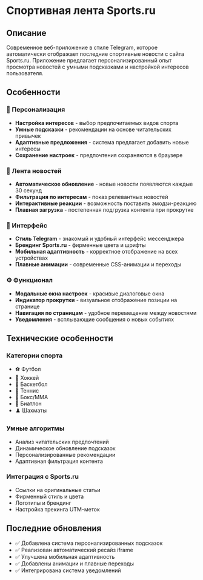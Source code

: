 # Спортивная лента Sports.ru

## Описание

Современное веб-приложение в стиле Telegram, которое автоматически отображает последние спортивные новости с сайта Sports.ru. Приложение предлагает персонализированный опыт просмотра новостей с умными подсказками и настройкой интересов пользователя.

## Особенности

### 🎯 Персонализация
- **Настройка интересов** - выбор предпочитаемых видов спорта
- **Умные подсказки** - рекомендации на основе читательских привычек
- **Адаптивные предложения** - система предлагает добавить новые интересы
- **Сохранение настроек** - предпочтения сохраняются в браузере

### 📰 Лента новостей
- **Автоматическое обновление** - новые новости появляются каждые 30 секунд
- **Фильтрация по интересам** - показ релевантных новостей
- **Интерактивные реакции** - возможность поставить эмодзи-реакцию
- **Плавная загрузка** - постепенная подгрузка контента при прокрутке

### 🎨 Интерфейс
- **Стиль Telegram** - знакомый и удобный интерфейс мессенджера
- **Брендинг Sports.ru** - фирменные цвета и шрифты
- **Мобильная адаптивность** - корректное отображение на всех устройствах
- **Плавные анимации** - современные CSS-анимации и переходы

### ⚙️ Функционал
- **Модальные окна настроек** - красивые диалоговые окна
- **Индикатор прокрутки** - визуальное отображение позиции на странице
- **Навигация по страницам** - удобное перемещение между новостями
- **Уведомления** - всплывающие сообщения о новых событиях

## Технические особенности

### Категории спорта
- ⚽ Футбол
- 🏒 Хоккей  
- 🏀 Баскетбол
- 🎾 Теннис
- 🥊 Бокс/MMA
- 🎿 Биатлон
- ♟️ Шахматы

### Умные алгоритмы
- Анализ читательских предпочтений
- Динамическое обновление подсказок
- Персонализированные рекомендации
- Адаптивная фильтрация контента

### Интеграция с Sports.ru
- Ссылки на оригинальные статьи
- Фирменный стиль и цвета
- Логотипы и брендинг
- Настройка трекинга UTM-меток

## Последние обновления

- ✅ Добавлена система персонализированных подсказок
- ✅ Реализован автоматический ресайз iframe
- ✅ Улучшена мобильная адаптивность
- ✅ Добавлены анимации и плавные переходы
- ✅ Интегрирована система уведомлений 